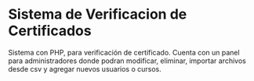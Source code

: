 # Sistema de Verificacion de Certificados
Sistema con PHP, para verificación de certificado. Cuenta con un panel para administradores donde podran modificar, eliminar, importar archivos desde csv y agregar nuevos usuarios o cursos.
